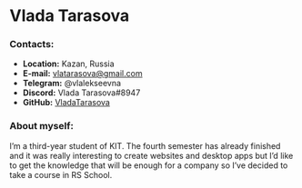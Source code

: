 # Vlada Tarasova

### Contacts:

* **Location:** Kazan, Russia
* **E-mail:** vlatarasova@gmail.com
* **Telegram:** @vlalekseevna
* **Discord:** Vlada Tarasova#8947
* **GitHub:** [VladaTarasova](https://github.com/VladaTarasova)

### About myself:

I’m a third-year student of KIT. The fourth semester has already finished and it was really interesting to create websites and desktop apps but I’d like to get the knowledge that will be enough for a company so I’ve decided to take a course in RS School.